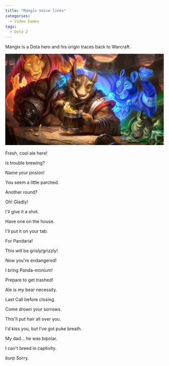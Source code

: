 ```yaml
---
title: "Mangix Voice lines"
categories:
  - Video Games
tags:
  - Dota 2
---
```


Mangix is a Dota hero and his origin traces back to Warcraft.

![Mangix](/assets/images/mangix.jpg)

Fresh, cool ale here!

Is trouble brewing?

Name your posion!

You seem a little parched.

Another round?

Oh! Gladly!

I'll give it a shot.

Have one on the house.

I'll put it on your tab.

For Pandaria!

This will be grisly/grizzly!

Now you're endangered!

I bring Panda-monium!

Prepare to get trashed!

Ale is my bear necessity.

Last Call before closing.

Come drown your sorrows.

This'll put hair all over you.

I'd kiss you, but I've got puke breath.

My dad... he was bipolar.

I can't breed in captivity.

*burp* Sorry.